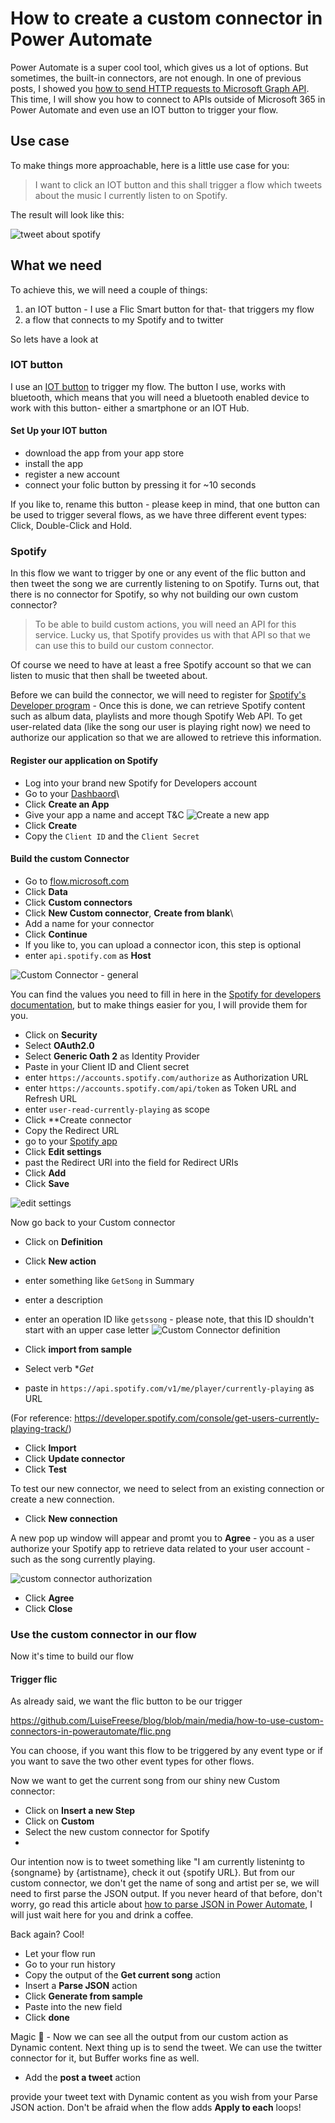 # How to create a custom connector in Power Automate

Power Automate is a super cool tool, which gives us a lot of options. But sometimes, the built-in connectors, are not enough. In one of previous posts, I showed you [how to send HTTP requests to Microsoft Graph API](https://m365princess.com/how-to-get-started-with-http-requests-in-power-automate/). This time, I will show you how to connect to APIs outside of Microsoft 365 in Power Automate and even use an IOT button to trigger your flow. 

## Use case

To make things more approachable, here is a little use case for you: 

> I want to click an IOT button and this shall trigger a flow which tweets about the music I currently listen to on Spotify. 

The result will look like this: 

![tweet about spotify](https://github.com/LuiseFreese/blog/blob/main/media/how-to-use-custom-connectors-in-powerautomate/tweet.png)

## What we need

To achieve this, we will need a couple of things: 

1. an IOT button - I use a Flic Smart button for that- that triggers my flow
2. a flow that connects to my Spotify and to twitter

So lets have a look at 

### IOT button

I use an [IOT button](https://flic.io/) to trigger my flow. The button I use, works with bluetooth, which means that you will need a bluetooth enabled device to work with this button- either a smartphone or an IOT Hub. 

#### Set Up your IOT button

* download the app from your app store
* install the app
* register a new account
* connect your folic button by pressing it for ~10 seconds

If you like to, rename this button - please keep in mind, that one button can be used to trigger several flows, as we have three different event types: Click, Double-Click and Hold. 

### Spotify

In this flow we want to trigger by one or any event of the flic button and then tweet the song we are currently listening to on Spotify. Turns out, that there is no connector for Spotify, so why not building our own custom connector? 

> To be able to build custom actions, you will need an API for this service. Lucky us, that Spotify provides us with that API so that we can use this to build our custom connector. 

Of course we need to have at least a free Spotify account so that we can listen to music that then shall be tweeted about. 

Before we can build the connector, we will need to register for [Spotify's Developer program](https://developer.spotify.com/) - Once this is done, we can retrieve Spotify content such as album data, playlists and more though Spotify Web API. To get user-related data (like the song our user is playing right now) we need to authorize our application so that we are allowed to retrieve this information.

#### Register our application on Spotify

* Log into your brand new Spotify for Developers account 
* Go to your [Dashbaord](https://developer.spotify.com/dashboard/applications)\
* Click **Create an App**
* Give your app a name and accept T&C
![Create a new app](https://github.com/LuiseFreese/blog/blob/main/media/how-to-use-custom-connectors-in-powerautomate/create-an-app.png)
* Click **Create**
* Copy the `Client ID` and the `Client Secret` 

#### Build the custom Connector

* Go to [flow.microsoft.com](https://flow.microsoft.com)
* Click **Data**
* Click **Custom connectors**
* Click **New Custom connector**, **Create from blank**\
* Add a name for your connector
* Click **Continue**
* If you like to, you can upload a connector icon, this step is optional
* enter `api.spotify.com` as **Host**

![Custom Connector - general](https://github.com/LuiseFreese/blog/blob/main/media/how-to-use-custom-connectors-in-powerautomate/cc-general.png)

You can find the values you need to fill in here in the [Spotify for developers documentation](https://developer.spotify.com/documentation/web-api/reference/#reference-index), but to make things easier for you, I will provide them for you. 

* Click on **Security**
* Select **OAuth2.0**
* Select **Generic Oath 2** as Identity Provider
* Paste in your Client ID and Client secret
* enter `https://accounts.spotify.com/authorize` as Authorization URL
* enter `https://accounts.spotify.com/api/token` as Token URL and Refresh URL
* enter `user-read-currently-playing` as scope
* Click **Create connector 
* Copy the Redirect URL
* go to your [Spotify app](https://developer.spotify.com/dashboard/applications)
* Click **Edit settings**
* past the Redirect URI into the field for Redirect URIs 
* Click **Add**
* Click **Save**

![edit settings](https://github.com/LuiseFreese/blog/blob/main/media/how-to-use-custom-connectors-in-powerautomate/edit%20settings.png)

Now go back to your Custom connector

* Click on **Definition**
* Click **New action**
* enter something like `GetSong` in Summary
* enter a description
* enter an operation ID like `getssong` - please note, that this ID shouldn't start with an upper case letter
![Custom Connector definition]((https://github.com/LuiseFreese/blog/blob/main/media/how-to-use-custom-connectors-in-powerautomate/cc-definition-general.png))

* Click **import from sample**
* Select verb **Get*
* paste in `https://api.spotify.com/v1/me/player/currently-playing` as URL

(For reference: https://developer.spotify.com/console/get-users-currently-playing-track/)

* Click **Import** 
* Click **Update connector** 
* Click **Test**

To test our new connector, we need to select from an existing connection or create a new connection. 

* Click **New connection**

A new pop up window will appear and promt you to **Agree** - you as a user authorize your Spotify app to retrieve data related to your user account - such as the song currently playing. 

![custom connector authorization]((https://github.com/LuiseFreese/blog/blob/main/media/how-to-use-custom-connectors-in-powerautomate/cc-authorization.png))

* Click **Agree**
* Click **Close**

### Use the custom connector in our flow

Now it's time to build our flow

#### Trigger flic

As already said, we want the flic button to be our trigger

https://github.com/LuiseFreese/blog/blob/main/media/how-to-use-custom-connectors-in-powerautomate/flic.png

You can choose, if you want this flow to be triggered by any event type or if you want to save the two other event types for other flows. 

Now we want to get the current song from our shiny new Custom connector: 

* Click on **Insert a new Step**
* Click on **Custom**
* Select the new custom connector for Spotify
*

Our intention now is to tweet something like "I am currently listenintg to {songname} by {artistname}, check it out {spotify URL}. But from our custom connector, we don't get the name of song and artist per se, we will need to first parse the JSON output. If you never heard of that before, don't worry, go read this article about [how to parse JSON in Power Automate](), I will just wait here for you and drink a coffee. 

Back again? Cool! 

* Let your flow run
* Go to your run history
* Copy the output of the **Get current song** action
* Insert a **Parse JSON** action
* Click **Generate from sample**
* Paste into the new field
* Click **done**

Magic 🦄 - Now we can see all the output from our custom action as Dynamic content. Next thing up is to send the tweet. We can use the twitter connector for it, but Buffer works fine as well. 

* Add the **post a tweet** action

provide your tweet text with Dynamic content as you wish from your Parse JSON action. Don't be afraid when the flow adds **Apply to each** loops! 



